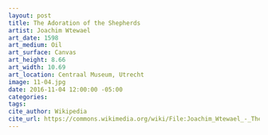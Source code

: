 ```yaml
---
layout: post
title: The Adoration of the Shepherds
artist: Joachim Wtewael
art_date: 1598
art_medium: Oil
art_surface: Canvas
art_height: 8.66
art_width: 10.69
art_location: Centraal Museum, Utrecht
image: 11-04.jpg
date: 2016-11-04 12:00:00 -05:00
categories:
tags:
cite_author: Wikipedia
cite_url: https://commons.wikimedia.org/wiki/File:Joachim_Wtewael_-_The_Adoration_of_the_Shepherds_-_Google_Art_Project.jpg
---
```

